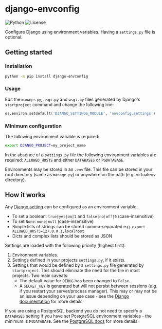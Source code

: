 # django-envconfig

![Python](https://img.shields.io/pypi/pyversions/django-envconfig)
![License](https://img.shields.io/pypi/l/django-envconfig)

Configure Django using environment variables. Having a `settings.py` file is
optional.

## Getting started

### Installation
```sh
python -m pip install django-envconfig
```

### Usage
Edit the `manage.py`, `asgi.py` and `wsgi.py` files generated by Django's
`startproject` command and change the following line:
```py
os.environ.setdefault('DJANGO_SETTINGS_MODULE', 'envconfig.settings')
```

### Minimum configuration
The following environment variable is required:
```sh
export DJANGO_PROJECT=my_project_name
```
In the absence of a `settings.py` file the following environment variables are
required: `ALLOWED_HOSTS` and either `DATABASES` or `PGDATABASE`.

Environments may be stored in an `.env` file. This file can be stored in your
root directory (same as `manage.py`) or anywhere on the path (e.g. virtualenv
directory).

## How it works

Any [Django setting](https://docs.djangoproject.com/en/3.0/ref/settings/) can
be configured as an environment variable.
- To set a boolean: `true|yes|on|1` and `false|no|off|0` (case-insensitive)
- To set `None`: `none|null` (case-insensitive)
- Simple lists of strings can be stored comma-separated e.g. `export ALLOWED_HOSTS=127.0.0.1,localhost`
- Dicts and complex lists should be stored as JSON

Settings are loaded with the following priority (highest first):
1. Environment variables.
2. Settings defined in your projects `settings.py`, if it exists.
3. Settings that *would* be defined by a `settings.py` file generated by
   `startproject`. This should eliminate the need for the file in most
   projects. Two main caveats:
   - The default value for `DEBUG` has been changed to `False`.
   - A `SECRET_KEY` is generated but will not persist between sessions (e.g.
     if you restart your server/process manager). This may or may not be an
     issue depending on your use case - see the
     [Django documentation](https://docs.djangoproject.com/en/dev/ref/settings/#secret-key)
     for more details.

If you are using a PostgreSQL backend you do not need to specify a `DATABASES`
setting if you have set PostgreSQL environment variables - the minimum is
`PGDATABASE`. See the [PostgreSQL docs](https://www.postgresql.org/docs/current/libpq-envars.html)
for more details.
